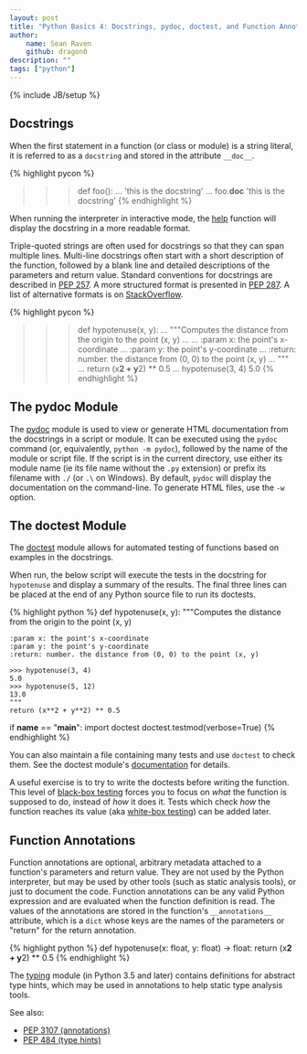 ```yaml
---
layout: post
title: "Python Basics 4: Docstrings, pydoc, doctest, and Function Annotations"
author:
    name: Sean Raven
    github: dragon0
description: ""
tags: ["python"]
---
```

{% include JB/setup %}

## Docstrings

When the first statement in a function (or class or module) is a string literal,
it is referred to as a `docstring` and stored in the attribute `__doc__`.

{% highlight pycon %}
>>> def foo():
...     'this is the docstring'
... 
>>> foo.__doc__
'this is the docstring'
{% endhighlight %}

When running the interpreter in interactive mode, the
[help](https://docs.python.org/3/library/functions.html#help) function will
display the docstring in a more readable format.

Triple-quoted strings are often used for docstrings so that they can span
multiple lines.
Multi-line docstrings often start with a short description of the function,
followed by a blank line and detailed descriptions of the parameters and return
value.
Standard conventions for docstrings are described in
[PEP 257](https://www.python.org/dev/peps/pep-0257/).
A more structured format is presented in
[PEP 287](https://www.python.org/dev/peps/pep-0287/).
A list of alternative formats is on
[StackOverflow](http://stackoverflow.com/a/24385103).

{% highlight pycon %}
>>> def hypotenuse(x, y):
...     """Computes the distance from the origin to the point (x, y)
... 
...     :param x: the point's x-coordinate
...     :param y: the point's y-coordinate
...     :return: number. the distance from (0, 0) to the point (x, y)
...     """
...     return (x**2 + y**2) ** 0.5
... 
>>> hypotenuse(3, 4)
5.0
{% endhighlight %}

## The pydoc Module

The [pydoc](https://docs.python.org/3/library/pydoc.html) module is used to
view or generate HTML documentation from the docstrings in a script or module.
It can be executed using the `pydoc` command (or, equivalently,
`python -m pydoc`), followed by the name of the module or script file.
If the script is in the current directory, use either its module name (ie its
file name without the `.py` extension) or prefix its filename with `./` (or `.\`
on Windows).
By default, `pydoc` will display the documentation on the command-line.
To generate HTML files, use the `-w` option.

## The doctest Module

The [doctest](https://docs.python.org/3/library/doctest.html) module allows for
automated testing of functions based on examples in the docstrings.

When run, the below script will execute the tests in the docstring for
`hypotenuse` and display a summary of the results.
The final three lines can be placed at the end of any Python source file to
run its doctests.

{% highlight python %}
def hypotenuse(x, y):
    """Computes the distance from the origin to the point (x, y)

    :param x: the point's x-coordinate
    :param y: the point's y-coordinate
    :return: number. the distance from (0, 0) to the point (x, y)

    >>> hypotenuse(3, 4)
    5.0
    >>> hypotenuse(5, 12)
    13.0
    """
    return (x**2 + y**2) ** 0.5

if __name__ == "__main__":
    import doctest
    doctest.testmod(verbose=True)
{% endhighlight %}

You can also maintain a file containing many tests and use `doctest` to check
them.
See the doctest module's
[documentation](https://docs.python.org/3/library/doctest.html) for details.

A useful exercise is to try to write the doctests before writing the function.
This level of [black-box testing](https://en.wikipedia.org/wiki/Black-box_testing)
forces you to focus on *what* the function is supposed to do, instead of *how*
it does it.
Tests which check *how* the function reaches its value
(aka [white-box testing](https://en.wikipedia.org/wiki/White-box_testing))
can be added later.

## Function Annotations

Function annotations are optional, arbitrary metadata attached to a function's
parameters and return value.
They are not used by the Python interpreter, but may be used by other tools
(such as static analysis tools), or just to document the code.
Function annotations can be any valid Python expression and are evaluated when
the function definition is read.
The values of the annotations are stored in the function's `__annotations__`
attribute, which is a `dict` whose keys are the names of the parameters or
"return" for the return annotation.

{% highlight python %}
def hypotenuse(x: float, y: float) -> float:
    return (x**2 + y**2) ** 0.5
{% endhighlight %}

The [typing](https://docs.python.org/3/library/typing.html) module (in Python
3.5 and later) contains definitions for abstract type hints, which may be
used in annotations to help static type analysis tools.

See also:

- [PEP 3107 (annotations)](https://www.python.org/dev/peps/pep-3107/)
- [PEP 484 (type hints)](https://www.python.org/dev/peps/pep-0484/)


